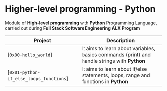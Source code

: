 # Higher-level programming - Python
Module of **High-level programming** with **Python** Programming Language, carried out during **Full Stack Software Engineering ALX Program**

Project | Description |
| ------------ | ----------- |
| [`0x00-hello_world`] | It aims to learn about variables, basics commands (print) and handle strings with **Python** |
| [`0x01-python-if_else_loops_functions`] | It aims to learn about if/else statements, loops, range and functions in **Python** |
